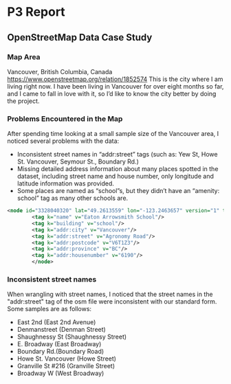 # P3 Report

## OpenStreetMap Data Case Study


### Map Area
Vancouver, British Columbia, Canada
https://www.openstreetmap.org/relation/1852574
This is the city where I am living right now. I have been living in Vancouver for over eight months so far, and I came to fall in love with it, so I’d like to know the city better by doing the project.


### Problems Encountered in the Map

After spending time looking at a small sample size of the Vancouver area, I noticed several problems with the data:
- Inconsistent street names in “addr:street” tags (such as: Yew St, Howe St. Vancouver, Seymour St., Boundary Rd.)
- Missing detailed address information about many places spotted in the dataset,  including street name and house number, only longitude and latitude information was provided.
- Some places are named as “school”s, but they didn’t have an “amenity: school” tag as many other schools are. 

```XML
<node id="3328040320" lat="49.2613559" lon="-123.2463657" version="1" timestamp="2015-02-03T07:33:28Z" changeset="28583278" uid="503905" user="eone">
		<tag k="name" v="Eaton Arrowsmith School"/>
		<tag k="building" v="school"/>
		<tag k="addr:city" v="Vancouver"/>
		<tag k="addr:street" v="Agronomy Road"/>
		<tag k="addr:postcode" v="V6T1Z3"/>
		<tag k="addr:province" v="BC"/>
		<tag k="addr:housenumber" v="6190"/>
		</node>
```

### Inconsistent street names
When wrangling with street names, I noticed that the street names in the "addr:street" tag of the osm file were inconsistent with our standard form.
Some samples are as follows:
- East 2nd (East 2nd Avenue)
- Denmanstreet (Denman Street)
- Shaughnessy St (Shaughnessy Street)
- E. Broadway (East Broadway)
- Boundary Rd.(Boundary Road)
- Howe St. Vancouver (Howe Street)
- Granville St #216 (Granville Street)
- Broadway W (West Broadway)
